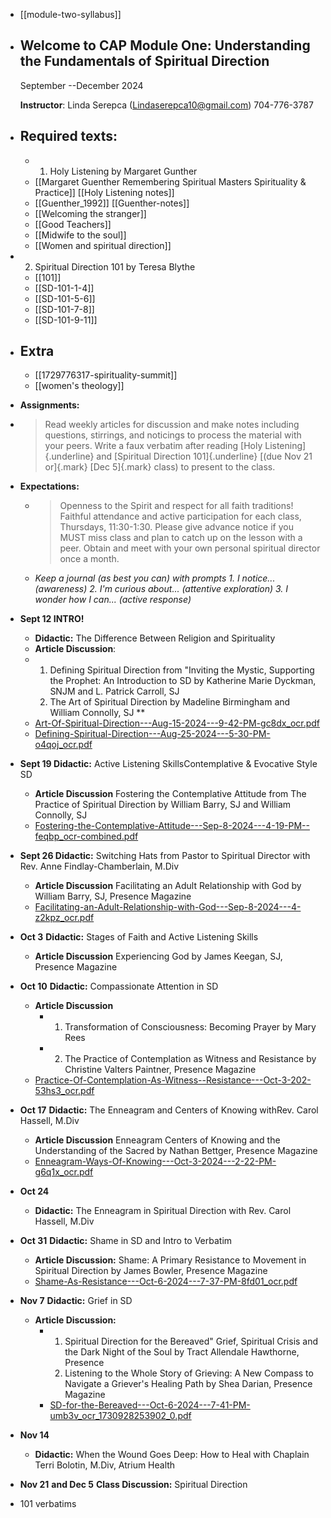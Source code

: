 - [[module-two-syllabus]]
- ## **Welcome to CAP Module One: Understanding the Fundamentals of Spiritual Direction**
  
  September --December 2024
  
  **Instructor**: Linda Serepca (<Lindaserepca10@gmail.com>) 704-776-3787
- ## **Required texts:**
	- 1. Holy Listening by Margaret Gunther
	- [[Margaret Guenther  Remembering Spiritual Masters  Spirituality & Practice]] [[Holy Listening notes]]
	- [[Guenther_1992]] [[Guenther-notes]]
	- [[Welcoming the stranger]]
	- [[Good Teachers]]
	- [[Midwife to the soul]]
	- [[Women and spiritual direction]]
- 2. Spiritual Direction 101 by Teresa Blythe
	- [[101]]
	- [[SD-101-1-4]]
	- [[SD-101-5-6]]
	- [[SD-101-7-8]]
	- [[SD-101-9-11]]
- ## Extra
	- [[1729776317-spirituality-summit]]
	- [[women's theology]]
- **Assignments:**
- > Read weekly articles for discussion and make notes  including questions, stirrings, and noticings to process the material with your peers.  Write a faux verbatim after reading [Holy Listening]{.underline} and [Spiritual Direction 101]{.underline} [(due Nov 21 or]{.mark} [Dec 5]{.mark} class) to present to the class.
- **Expectations:**
	- > Openness to the Spirit and respect for all faith traditions!  Faithful attendance and active participation for each class, Thursdays, 11:30-1:30. Please give advance notice if you MUST miss class and plan to catch up on the lesson with a peer.  Obtain and meet with your own personal spiritual director once a month.
	- *Keep a journal (as best you can) with prompts 1. I notice...(awareness) 2. I'm curious about... (attentive exploration) 3.  I wonder how I can... (active response)*
- **Sept 12 INTRO!**
	- **Didactic:** The Difference Between Religion and Spirituality
	- **Article Discussion**:
	- 1. Defining Spiritual Direction from "Inviting the Mystic, Supporting the Prophet: An Introduction to SD by Katherine Marie Dyckman, SNJM and L. Patrick Carroll, SJ 
	  2. The Art of Spiritual Direction by Madeline Birmingham and William Connolly, SJ **
	- [Art-Of-Spiritual-Direction---Aug-15-2024---9-42-PM-gc8dx_ocr.pdf](../assets/Art-Of-Spiritual-Direction---Aug-15-2024---9-42-PM-gc8dx_ocr_1738243095136_0.pdf)
	- [Defining-Spiritual-Direction---Aug-25-2024---5-30-PM-o4qoj_ocr.pdf](../assets/Defining-Spiritual-Direction---Aug-25-2024---5-30-PM-o4qoj_ocr_1738243138828_0.pdf)
- **Sept 19 Didactic:** Active Listening SkillsContemplative & Evocative Style SD
	- **Article Discussion** Fostering the Contemplative Attitude from The Practice of Spiritual Direction by William Barry, SJ and William Connolly, SJ
	- [Fostering-the-Contemplative-Attitude---Sep-8-2024---4-19-PM--feqbp_ocr-combined.pdf](../assets/Fostering-the-Contemplative-Attitude---Sep-8-2024---4-19-PM--feqbp_ocr-combined_1738250487125_0.pdf)
- **Sept 26 Didactic:** Switching Hats from Pastor to Spiritual Director with Rev. Anne Findlay-Chamberlain, M.Div
	- **Article Discussion** Facilitating an Adult Relationship with God by William Barry, SJ, Presence Magazine
	- [Facilitating-an-Adult-Relationship-with-God---Sep-8-2024---4-z2kpz_ocr.pdf](../assets/Facilitating-an-Adult-Relationship-with-God---Sep-8-2024---4-z2kpz_ocr_1738250462997_0.pdf)
- **Oct 3** **Didactic:** Stages of Faith and Active Listening Skills
	- **Article Discussion** Experiencing God by James Keegan, SJ, Presence Magazine
- **Oct 10** **Didactic:** Compassionate Attention in SD
	- **Article Discussion**
		- 1. Transformation of Consciousness: Becoming Prayer by Mary Rees
		- 2. The Practice of Contemplation as Witness and Resistance by Christine Valters Paintner, Presence Magazine
	- [Practice-Of-Contemplation-As-Witness--Resistance---Oct-3-202-53hs3_ocr.pdf](../assets/Practice-Of-Contemplation-As-Witness--Resistance---Oct-3-202-53hs3_ocr_1738250581949_0.pdf)
- **Oct 17** **Didactic:** The Enneagram and Centers of Knowing withRev. Carol Hassell, M.Div
	- **Article Discussion** Enneagram Centers of Knowing and the Understanding of the Sacred by Nathan Bettger, Presence Magazine
	- [Enneagram-Ways-Of-Knowing---Oct-3-2024---2-22-PM-g6q1x_ocr.pdf](../assets/Enneagram-Ways-Of-Knowing---Oct-3-2024---2-22-PM-g6q1x_ocr_1738250841884_0.pdf)
- **Oct 24**
	- **Didactic:** The Enneagram in Spiritual Direction with Rev. Carol Hassell, M.Div
- **Oct 31** **Didactic:** Shame in SD and Intro to Verbatim
	- **Article Discussion:** Shame: A Primary Resistance to Movement in Spiritual Direction by James Bowler, Presence Magazine
	- [Shame-As-Resistance---Oct-6-2024---7-37-PM-8fd01_ocr.pdf](../assets/Shame-As-Resistance---Oct-6-2024---7-37-PM-8fd01_ocr_1738250618934_0.pdf)
- **Nov 7** **Didactic:** Grief in SD
	- **Article Discussion:**
		- 1. Spiritual Direction for the Bereaved" Grief, Spiritual Crisis and the Dark Night of the Soul by Tract Allendale Hawthorne, Presence
		  2. Listening to the Whole Story of Grieving: A New Compass to Navigate a Griever's Healing Path by Shea Darian, Presence Magazine
		- [SD-for-the-Bereaved---Oct-6-2024---7-41-PM-umb3v_ocr_1730928253902_0.pdf](../assets/SD-for-the-Bereaved---Oct-6-2024---7-41-PM-umb3v_ocr_1730928253902_0_1738252176746_0.pdf)
- **Nov 14**
	- **Didactic:** When the Wound Goes Deep: How to Heal with Chaplain Terri Bolotin, M.Div, Atrium Health
- **Nov 21** **and Dec 5** **Class Discussion:** Spiritual Direction
- 101 verbatims